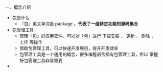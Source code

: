 一、概念介绍
- 包是什么
    - 『包』英文单词是 package ，**代表了一组特定功能的源码集合**
- 包管理工具
    - 管理『包』的应用软件，可以对「包」进行 下载安装 ， 更新 ， 删除 ， 上传 等操作
    - 借助包管理工具，可以快速开发项目，提升开发效率
    - 包管理工具是一个通用的概念，很多编程语言都有包管理工具，所以 掌握好包管理工具非常重要
- 